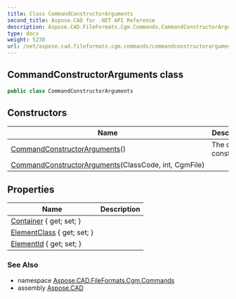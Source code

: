 ```yaml
---
title: Class CommandConstructorArguments
second_title: Aspose.CAD for .NET API Reference
description: Aspose.CAD.FileFormats.Cgm.Commands.CommandConstructorArguments class. 
type: docs
weight: 5230
url: /net/aspose.cad.fileformats.cgm.commands/commandconstructorarguments/
---
```

## CommandConstructorArguments class

```csharp
public class CommandConstructorArguments
```

## Constructors

| Name | Description |
| --- | --- |
| [CommandConstructorArguments](commandconstructorarguments/#constructor)() | The default constructor. |
| [CommandConstructorArguments](commandconstructorarguments/#constructor_1)(ClassCode, int, CgmFile) |  |

## Properties

| Name | Description |
| --- | --- |
| [Container](../../aspose.cad.fileformats.cgm.commands/commandconstructorarguments/container/) { get; set; } |  |
| [ElementClass](../../aspose.cad.fileformats.cgm.commands/commandconstructorarguments/elementclass/) { get; set; } |  |
| [ElementId](../../aspose.cad.fileformats.cgm.commands/commandconstructorarguments/elementid/) { get; set; } |  |

### See Also

* namespace [Aspose.CAD.FileFormats.Cgm.Commands](../../aspose.cad.fileformats.cgm.commands/)
* assembly [Aspose.CAD](../../)


